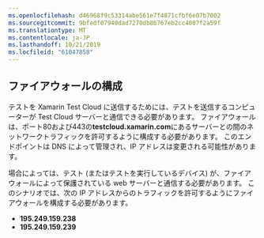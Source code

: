 ```yaml
---
ms.openlocfilehash: d46968f9c53314abe561e7f4871cfbf6e07b7002
ms.sourcegitcommit: 9bfedf07940dad7270db86767eb2cc4007f2a59f
ms.translationtype: MT
ms.contentlocale: ja-JP
ms.lasthandoff: 10/21/2019
ms.locfileid: "61047858"
---
```

## <a name="firewall-configuration"></a>ファイアウォールの構成

テストを Xamarin Test Cloud に送信するためには、テストを送信するコンピューターが Test Cloud サーバーと通信できる必要があります。 ファイアウォールは、ポート80および443の**testcloud.xamarin.com**にあるサーバーとの間のネットワークトラフィックを許可するように構成する必要があります。 このエンドポイントは DNS によって管理され、IP アドレスは変更される可能性があります。 

場合によっては、テスト (またはテストを実行しているデバイス) が、ファイアウォールによって保護されている web サーバーと通信する必要があります。 このシナリオでは、次の IP アドレスからのトラフィックを許可するようにファイアウォールを構成する必要があります。

* **195.249.159.238**
* **195.249.159.239**
